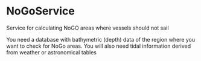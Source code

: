 # NoGoService
Service for calculating NoGO areas where vessels should not sail

You need a database with bathymetric (depth) data of the region where you want to 
  check for NoGo areas. 
  You will also need tidal information derived from weather or astronomical tables
